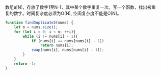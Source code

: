 数组a[N]，存放了数字1至N-1，其中某个数字重复一次。写一个函数，找出被重复的数字。时间复杂度必须为O(N), 空间复杂度不能是O[N]。
```js
function findDuplicate3(nums) {
	let n = nums.size();
	for (let i = 0; i < n; ++i){
		while (i != nums[i] - 1){
			if (nums[i] == nums[nums[i] - 1])
				return nums[i];
			swap(nums[i], nums[nums[i] - 1]);
		}
	}
	return -1;
}
```